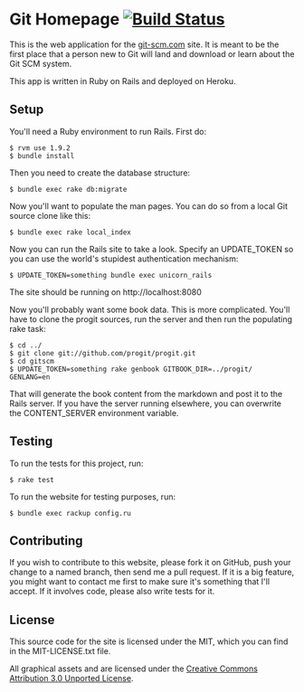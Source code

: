 # Git Homepage [![Build Status](https://secure.travis-ci.org/github/gitscm-next.png?branch=master)](http://travis-ci.org/github/gitscm-next)

This is the web application for the [git-scm.com](http://git-scm.com) site.  It is meant to be the
first place that a person new to Git will land and download or learn about the
Git SCM system.

This app is written in Ruby on Rails and deployed on Heroku.

## Setup

You'll need a Ruby environment to run Rails.  First do:

    $ rvm use 1.9.2
    $ bundle install

Then you need to create the database structure:

    $ bundle exec rake db:migrate

Now you'll want to populate the man pages.  You can do so from a local Git
source clone like this:

    $ bundle exec rake local_index

Now you can run the Rails site to take a look.  Specify an UPDATE_TOKEN so you
can use the world's stupidest authentication mechanism:

    $ UPDATE_TOKEN=something bundle exec unicorn_rails

The site should be running on http://localhost:8080

Now you'll probably want some book data.  This is more complicated.  You'll have
to clone the progit sources, run the server and then run the populating rake
task:

    $ cd ../
    $ git clone git://github.com/progit/progit.git
    $ cd gitscm
    $ UPDATE_TOKEN=something rake genbook GITBOOK_DIR=../progit/ GENLANG=en

That will generate the book content from the markdown and post it to the Rails
server.  If you have the server running elsewhere, you can overwrite the CONTENT_SERVER
environment variable.

## Testing

To run the tests for this project, run:

    $ rake test

To run the website for testing purposes, run:

    $ bundle exec rackup config.ru

## Contributing

If you wish to contribute to this website, please fork it on GitHub, push your
change to a named branch, then send me a pull request. If it is a big feature,
you might want to contact me first to make sure it's something that I'll
accept.  If it involves code, please also write tests for it.

## License

This source code for the site is licensed under the MIT, which you can find in
the MIT-LICENSE.txt file.

All graphical assets and are licensed under the 
[Creative Commons Attribution 3.0 Unported License](http://creativecommons.org/licenses/by/3.0/).



